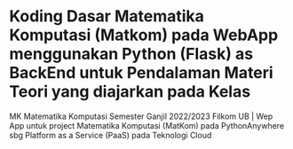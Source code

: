 # Koding Dasar Matematika Komputasi (Matkom) pada WebApp menggunakan Python (Flask) as BackEnd untuk Pendalaman Materi Teori yang diajarkan pada Kelas
MK Matematika Komputasi Semester Ganjil 2022/2023 Filkom UB | Wep App untuk project Matematika Komputasi (MatKom) pada PythonAnywhere sbg Platform as a Service (PaaS) pada Teknologi Cloud

